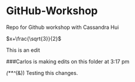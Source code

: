 # GitHub-Workshop
Repo for Github workshop with Cassandra Hui

$x+\frac{\sqrt{3}}{2}$

This is an edit


###Carlos is making edits on this folder at 3:17 pm 

_(**^_(&)) Testing this changes. 
